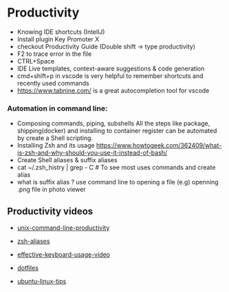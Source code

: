 # Productivity 
- Knowing IDE shortcuts (IntellJ)
 -  Install plugin Key Promoter X
 -  checkout Productivity Guide (Double shift -> type  productivity)
- F2 to trace error in the file
- CTRL+Space
- IDE Live templates, context-aware suggestions & code generation
- cmd+shift+p in vscode is very helpful to remember shortcuts and recently used commands
-  https://www.tabnine.com/ is a great autocompletion tool for vscode

### Automation in command line: 
- Composing commands, piping, subshells
All the steps like package, shipping(docker) and installing to container register can be automated by create a Shell scripting.
- Installing Zsh and its usage
https://www.howtogeek.com/362409/what-is-zsh-and-why-should-you-use-it-instead-of-bash/
- Create Shell aliases & suffix aliases
- cat ~/.zsh_histry | grep - C # To see most uses commands and create alias
- what is suffix alias ? use command line to opening a file (e.g) openning .png file in photo viewer
  
## Productivity videos  
- [unix-command-line-productivity](https://blog.sebastian-daschner.com/entries/unix-command-line-productivity)

- [zsh-aliases](https://blog.sebastian-daschner.com/entries/zsh-aliases)

- [effective-keyboard-usage-video](https://blog.sebastian-daschner.com/entries/effective-keyboard-usage-video-course)

- [dotfiles](https://github.com/sdaschner/dotfiles)

- [ubuntu-linux-tips](https://www.addictivetips.com/ubuntu-linux-tips/beginners-guide-i3-window-manager/)

 